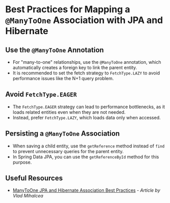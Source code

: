 # Best Practices for Mapping a `@ManyToOne` Association with JPA and Hibernate

## Use the `@ManyToOne` Annotation

- For "many-to-one" relationships, use the `@ManyToOne` annotation, which automatically creates a foreign key to link the parent entity.
- It is recommended to set the fetch strategy to `FetchType.LAZY` to avoid performance issues like the N+1 query problem.

## Avoid `FetchType.EAGER`

- The `FetchType.EAGER` strategy can lead to performance bottlenecks, as it loads related entities even when they are not needed.
- Instead, prefer `FetchType.LAZY`, which loads data only when accessed.

## Persisting a `@ManyToOne` Association

- When saving a child entity, use the `getReference` method instead of `find` to prevent unnecessary queries for the parent entity.
- In Spring Data JPA, you can use the `getReferenceById` method for this purpose.

## Useful Resources

- [ManyToOne JPA and Hibernate Association Best Practices](https://vladmihalcea.com/manytoone-jpa-hibernate/) - *Article by Vlad Mihalcea*
